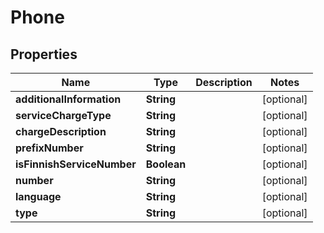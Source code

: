 
# Phone

## Properties
Name | Type | Description | Notes
------------ | ------------- | ------------- | -------------
**additionalInformation** | **String** |  |  [optional]
**serviceChargeType** | **String** |  |  [optional]
**chargeDescription** | **String** |  |  [optional]
**prefixNumber** | **String** |  |  [optional]
**isFinnishServiceNumber** | **Boolean** |  |  [optional]
**number** | **String** |  |  [optional]
**language** | **String** |  |  [optional]
**type** | **String** |  |  [optional]



